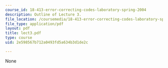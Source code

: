 ```yaml
---
course_id: 18-413-error-correcting-codes-laboratory-spring-2004
description: Outline of Lecture 3.
file_location: /coursemedia/18-413-error-correcting-codes-laboratory-spring-2004/2e598567b712a0493fd5a634b3d1de2c_lect3.pdf
file_type: application/pdf
layout: pdf
title: lect3.pdf
type: course
uid: 2e598567b712a0493fd5a634b3d1de2c

---
```

None